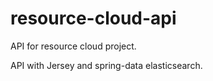 # resource-cloud-api

API for resource cloud project.

API with Jersey and spring-data elasticsearch.
